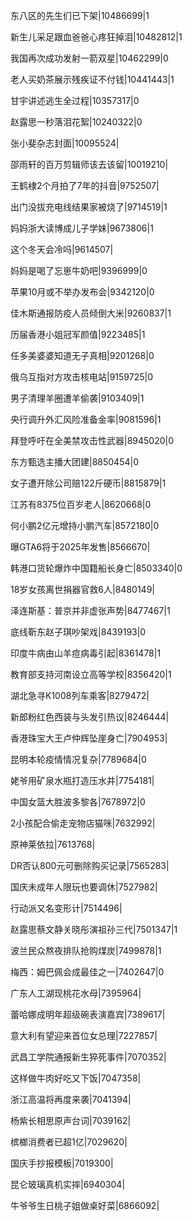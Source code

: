 东八区的先生们已下架|10486699|1

新生儿采足跟血爸爸心疼狂掉泪|10482812|1

我国再次成功发射一箭双星|10462299|0

老人买奶茶展示残疾证不付钱|10441443|1

甘宇讲述逃生全过程|10357317|0

赵露思一秒落泪花絮|10240322|0

张小斐杂志封面|10095524|

邵雨轩的百万剪辑师该去该留|10019210|

王鹤棣2个月拍了7年的抖音|9752507|

出门没拔充电线结果家被烧了|9714519|1

妈妈浙大读博成儿子学妹|9673806|1

这个冬天会冷吗|9614507|

妈妈是喝了忘崽牛奶吧|9396999|0

苹果10月或不举办发布会|9342120|0

佳木斯通报防疫人员倾倒大米|9260837|1

历届香港小姐冠军颜值|9223485|1

任多美婆婆知道无子真相|9201268|0

俄乌互指对方攻击核电站|9159725|0

男子清理羊圈遭羊偷袭|9103409|1

央行调升外汇风险准备金率|9081596|1

拜登呼吁在全美禁攻击性武器|8945020|0

东方甄选主播大团建|8850454|0

女子遭开除公司赔122斤硬币|8815879|1

江苏有8375位百岁老人|8620668|0

何小鹏2亿元增持小鹏汽车|8572180|0

曝GTA6将于2025年发售|8566670|

韩港口货轮爆炸中国籍船长身亡|8503340|0

18岁女孩离世捐器官救6人|8480149|

泽连斯基：普京并非虚张声势|8477467|1

底线靳东赵子琪吵架戏|8439193|0

印度牛病由山羊痘病毒引起|8361478|1

教育部支持河南设立高等学校|8356420|1

湖北急寻K1008列车乘客|8279472|

新郎粉红色西装与头发引热议|8246444|

香港珠宝大王卢仲辉坠崖身亡|7904953|

昆明本轮疫情情况复杂|7789684|0

姥爷用矿泉水瓶打造压水井|7754181|

中国女篮大胜波多黎各|7678972|0

2小孩配合偷走宠物店猫咪|7632992|

原神莱依拉|7613768|

DR否认800元可删除购买记录|7565283|

国庆未成年人限玩也要调休|7527982|

行动派又名变形计|7514496|

赵露思蔡文静关晓彤演祖孙三代|7501347|1

波兰民众熬夜排队抢购煤炭|7499878|1

梅西：姆巴佩会成最佳之一|7402647|0

广东人工湖现桃花水母|7395964|

蕾哈娜成明年超级碗表演嘉宾|7389617|

意大利有望迎来首位女总理|7227857|

武昌工学院通报新生猝死事件|7070352|

这样做牛肉好吃又下饭|7047358|

浙江高温将再度来袭|7041394|

杨紫长相思原声台词|7039162|

槟榔消费者已超1亿|7029620|

国庆手抄报模板|7019300|

昆仑玻璃真机实摔|6940304|

牛爷爷生日桃子姐做桌好菜|6866092|

